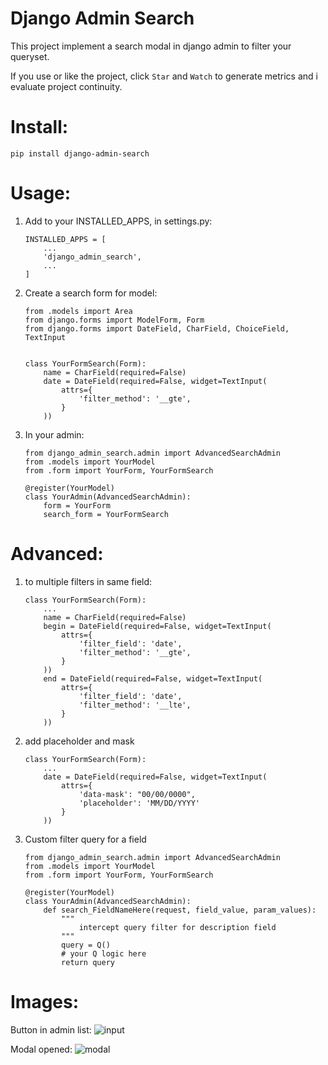 Django Admin Search
===================

This project implement a search modal in django admin to filter your queryset.

If you use or like the project, click `Star` and `Watch` to generate metrics and i evaluate project continuity.

# Install:
    pip install django-admin-search

# Usage:

1. Add to your INSTALLED_APPS, in settings.py:
    ```
    INSTALLED_APPS = [  
        ...
        'django_admin_search',
        ...
    ]
    ```

2. Create a search form for model:
    ```
    from .models import Area
    from django.forms import ModelForm, Form
    from django.forms import DateField, CharField, ChoiceField, TextInput


    class YourFormSearch(Form):
        name = CharField(required=False)
        date = DateField(required=False, widget=TextInput(
            attrs={ 
                'filter_method': '__gte',
            }
        ))
    ```

3. In your admin:
    ```
    from django_admin_search.admin import AdvancedSearchAdmin
    from .models import YourModel
    from .form import YourForm, YourFormSearch

    @register(YourModel)
    class YourAdmin(AdvancedSearchAdmin):
        form = YourForm
        search_form = YourFormSearch
    ```

# Advanced:
1. to multiple filters in same field:
    ```
    class YourFormSearch(Form):
        ...
        name = CharField(required=False)
        begin = DateField(required=False, widget=TextInput(
            attrs={
                'filter_field': 'date', 
                'filter_method': '__gte',
            }
        ))
        end = DateField(required=False, widget=TextInput(
            attrs={
                'filter_field': 'date', 
                'filter_method': '__lte',
            }
        ))
    ```

2. add placeholder and mask
    ```
    class YourFormSearch(Form):
        ...
        date = DateField(required=False, widget=TextInput(
            attrs={
                'data-mask': "00/00/0000", 
                'placeholder': 'MM/DD/YYYY'
            }
        ))
    ```

3. Custom filter query for a field
    ```
    from django_admin_search.admin import AdvancedSearchAdmin
    from .models import YourModel
    from .form import YourForm, YourFormSearch

    @register(YourModel)
    class YourAdmin(AdvancedSearchAdmin):
        def search_FieldNameHere(request, field_value, param_values):
            """
                intercept query filter for description field
            """
            query = Q()
            # your Q logic here
            return query
    ```

# Images:

Button in admin list:
    ![input](https://user-images.githubusercontent.com/30196992/59556917-19182f00-8fa2-11e9-9d9a-955d73d79d11.png)

Modal opened:
    ![modal](https://user-images.githubusercontent.com/30196992/59556920-29c8a500-8fa2-11e9-8677-0f340762e64a.png)
